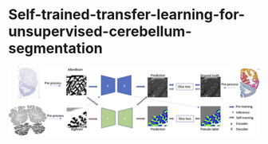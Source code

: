# Self-trained-transfer-learning-for-unsupervised-cerebellum-segmentation

![Framework](Figs/flowchart.png "Our proposed framework")
